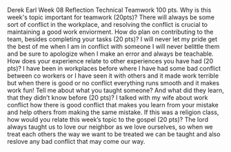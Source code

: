 Derek Earl Week 08 Reflection Technical Teamwork     100 pts.
Why is this week's topic important for teamwork (20pts)?  There will always be some sort of conflict in the workplace, and resolving the conflict is crucial to maintaining a good work enviorment.
How do plan on contributing to the team, besides completing your tasks (20 pts)?  I will never let my pride get the best of me when I am in conflict with someone I will never belittle them and be sure to apologize when I make an error and always be teachable.
How does your experience relate to other experiences you have had (20 pts)?  I have been in workplaces before where I have had some bad conflict between co workers or I have seen it with others and it made work terrible but when there is good or no conflict everything runs smooth and it makes work fun!
Tell me about what you taught someone? And what did they learn, that they didn’t know before (20 pts)?  I talked with my wife about work conflict how there is good conflict that makes you learn from your mistake and help others from making the same mistake.
If this was a religion class, how would you relate this week’s topic to the gospel (20 pts)?  The lord always taught us to love our neighbor as we love ourselves, so when we treat each others the way we want to be treated we can be taught and also reslove any bad conflict that may come our way.
